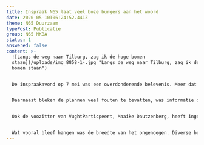 ```yaml
---
title: Inspraak N65 laat veel boze burgers aan het woord
date: 2020-05-10T06:24:52.441Z
theme: N65 Duurzaam
typePost: Publicatie
group: N65 MKBA
status: 1
answered: false
content: >-
  ![Langs de weg naar Tilburg, zag ik de hoge bomen
  staan](/uploads/img_8858-1-.jpg "Langs de weg naar Tilburg, zag ik de hoge
  bomen staan")


  De inspraakavond op 7 mei was een overdonderende belevenis. Meer dat [30 personen en organisaties](http://ibabsonline.eu/Agenda.aspx?site=vught&agendaid=26cdc927-f6df-40f6-87fb-fc48e77cfffa&FoundIDs=&year=2020) gaven hun vaak ongezouten mening. De algemene boodschap was: de gemeente luistert niet, onze zorgen worden niet serieus genomen.


  Daarnaast bleken de plannen veel fouten te bevatten, was informatie onvolledig of tegenstrijdig en waren reacties van de gemeente op zienswijzen mechanistisch en werd er nauwelijks ingegaan op de inhoud. Diverse organisaties hebben aangekondigd in beroep te gaan, er gaat dus nog veel water door de Dommel voordat de eerste spade in de grond gaat.


  Ook de voozitter van VughtParticpeert, Maaike Dautzenberg, heeft ingesproken, zie voor de complete tekst ... Hierin werd uitgelegd dat de huidige manier van samenwerken met bewoners slechts het verzet aanwakkert en het tijd is voor respectvolle participatie.


  Wat vooral bleef hangen was de breedte van het ongenoegen. Diverse bewonersgroepen hadden zich georganiseerd en kwamen met helder en goed gedocumenteerd ongenoegen. Het wordt tijd dat de gemeente gaat luisteren, begrip toont en bereid is haar stoere koers los te laten. Beter voorlopig geen plan dan een slecht en duur plan.
---
```

